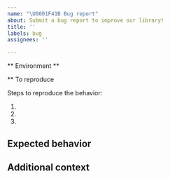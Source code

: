 ```yaml
---
name: "\U0001F41B Bug report"
about: Submit a bug report to improve our library!
title: ''
labels: bug
assignees: ''

---
```


<!-- Please check for related issues (both open and closed) before filing this issue. -->

** Environment **
<!-- Please copy paste the output of running `composer_collect_env` below-->
<!--
    If you can't install composer for some reason, you can also use the PyTorch collect env script

    wget https://raw.githubusercontent.com/pytorch/pytorch/main/torch/utils/collect_env.py
    # For security purposes, please check the contents of collect_env.py before running it.
    python collect_env.py
-->

** To reproduce

Steps to reproduce the behavior:

1.
2.
3.

## Expected behavior

<!-- A clear and concise description of what you would expect to happen. -->

## Additional context

<!-- Please provide any additional context. -->
